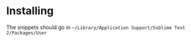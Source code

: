 # Installing

The snippets should go in `~/Library/Application Support/Sublime Text 2/Packages/User`
